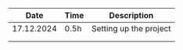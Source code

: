| Date       | Time | Description            |
| ---------- | ---- | ---------------------- |
| 17.12.2024 | 0.5h | Setting up the project |
|            |      |                        |
|            |      |                        |
